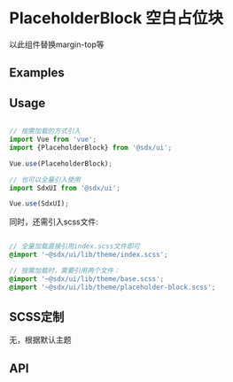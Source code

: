 # PlaceholderBlock 空白占位块

以此组件替换margin-top等

## Examples

<Common-BasicUsage>
  <ui-placeholder-index></ui-placeholder-index>
  <highlight-code slot="codeText" lang="vue">
    <template>
      <SdxuPlaceholderBlock></SdxuPlaceholderBlock>
              <SdxuPlaceholderBlock size="small" color="#f00"></SdxuPlaceholderBlock>
              <SdxuPlaceholderBlock size="large" color="#0f0"></SdxuPlaceholderBlock>
    </template>
  </highlight-code>
</Common-BasicUsage>

## Usage

```js

// 按需加载的方式引入
import Vue from 'vue';
import {PlaceholderBlock} from '@sdx/ui';

Vue.use(PlaceholderBlock);

// 也可以全量引入使用
import SdxUI from '@sdx/ui';

Vue.use(SdxUI);
```

同时，还需引入scss文件:

```scss

// 全量加载直接引用index.scss文件即可
@import '~@sdx/ui/lib/theme/index.scss';

// 按需加载时，需要引用两个文件：
@import '~@sdx/ui/lib/theme/base.scss';
@import '~@sdx/ui/lib/theme/placeholder-block.scss';

```

## SCSS定制

无，根据默认主题

## API

<ui-placeholder-api></ui-placeholder-api>
